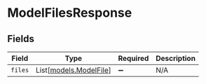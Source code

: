 # ModelFilesResponse


## Fields

| Field                                            | Type                                             | Required                                         | Description                                      |
| ------------------------------------------------ | ------------------------------------------------ | ------------------------------------------------ | ------------------------------------------------ |
| `files`                                          | List[[models.ModelFile](../models/modelfile.md)] | :heavy_minus_sign:                               | N/A                                              |